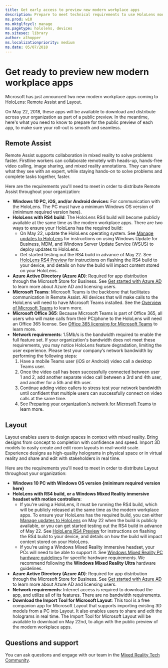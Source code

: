 ```yaml
---
title: Get early access to preview new modern workplace apps
description: Prepare to meet technical requirements to use HoloLens modern workplace apps during public preview
ms.prod: w10
ms.mktglfcycl: manage
ms.pagetype: hololens, devices
ms.sitesec: library
author: alhopper
ms.localizationpriority: medium
ms.date: 05/07/2018
---
```

# Get ready to preview new modern workplace apps

Microsoft has just announced two new modern workplace apps coming to HoloLens: Remote Assist and Layout.

On May 22, 2018, these apps will be available to download and distribute across your organization as part of a public preview. In the meantime, here's what you need to know to prepare for the public preview of each app, to make sure your roll-out is smooth and seamless.

## Remote Assist

Remote Assist supports collaboration in mixed reality to solve problems faster. Firstline workers can collaborate remotely with heads-up, hands-free video calling, image sharing, and mixed reality annotations. They can share what they see with an expert, while staying hands-on to solve problems and complete tasks together, faster.

Here are the requirements you'll need to meet in order to distribute Remote Assist throughout your organization:

* **Windows 10 PC, iOS, and/or Android devices**: For communication with the HoloLens. The PC must have a minimum Windows OS version of {minimum required version here}.
* **HoloLens with RS4 build**: The HoloLens RS4 build will become publicly available at the same time as the modern workplace apps. There are two ways to ensure your HoloLens has the required build:
  * On May 22, update the HoloLens operating system. See [Manage updates to HoloLens](https://docs.microsoft.com/en-us/HoloLens/hololens-updates) for instructions on using Windows Update for Business, MDM, and Windows Server Update Service (WSUS) to deploy updates to HoloLens.
  * Get started testing out the RS4 build in advance of May 22. See [HoloLens RS4 Preview](https://docs.microsoft.com/en-us/windows/mixed-reality/hololens-rs4-preview) for instructions on flashing the RS4 build to your device, and details on how the build will impact content stored on your HoloLens.
* **Azure Active Directory (Azure AD)**: Required for app distribution through the Microsoft Store for Business. See [Get started with Azure AD](https://docs.microsoft.com/en-us/azure/active-directory/get-started-azure-ad) to learn more about Azure AD and licensing users.
* **Microsoft Teams**: Microsoft Teams is the backbone that facilitates communication in Remote Assist. All devices that will make calls to the HoloLens will need to have Microsoft Teams installed. See the [Overview of Microsoft Teams](https://docs.microsoft.com/en-us/MicrosoftTeams/teams-overview) to learn more.
* **Microsoft Office 365**: Because Microsoft Teams is part of Office 365, all users who will make calls from their PC/phone to the HoloLens will need an Office 365 license. See [Office 365 licensing for Microsoft Teams](https://docs.microsoft.com/en-us/MicrosoftTeams/office-365-licensing) to learn more.
* **Network requirements**: 1.5Mb/s is the bandwidth required to enable the full feature set. If your organization's bandwidth does not meet these requirements, you may notice HoloLens feature degradation, limiting the user experience. Please test your company’s network bandwidth by performing the following steps:
   1. Have a mobile Teams user (iOS or Android) video call a desktop Teams user.
   2. Once the video call has been successfully connected between user 1 and 2, add another separate video call between a 3rd and 4th user, and another for a 5th and 6th user.
   3. Continue adding video callers to stress test your network bandwidth until confident that multiple users can successfully connect on video calls at the same time.
   4. See [Preparing your organization's network for Microsoft Teams](https://docs.microsoft.com/en-us/MicrosoftTeams/prepare-network) to learn more.

## Layout

Layout enables users to design spaces in context with mixed reality. Bring designs from concept to completion with confidence and speed. Import 3D models to easily create and edit room layouts in real-world scale. Experience designs as high-quality holograms in physical space or in virtual reality and share and edit with stakeholders in real time.

Here are the requirements you'll need to meet in order to distribute Layout throughout your organization:

* **Windows 10 PC with Windows OS version {minimum required version here}**
* **HoloLens with RS4 build, or a Windows Mixed Reality immersive headset with motion controllers**:
  * If you're using a HoloLens, it must be running the RS4 build, which will be publicly released at the same time as the modern workplace apps. To ensure your HoloLens has the required build, you can either [Manage updates to HoloLens](https://docs.microsoft.com/en-us/HoloLens/hololens-updates) on May 22 when the build is publicly available, or you can get started testing out the RS4 build in advance of May 22. See [HoloLens RS4 Preview](https://docs.microsoft.com/en-us/windows/mixed-reality/hololens-rs4-preview) for instructions on flashing the RS4 build to your device, and details on how the build will impact content stored on your HoloLens.
  * If you're using a Windows Mixed Reality immersive headset, your PCs will need to be able to support it. See [Windows Mixed Reality PC hardware guidelines](https://support.microsoft.com/en-us/help/4039260/windows-10-mixed-reality-pc-hardware-guidelines) for specific hardware requirements. We recommend following the **Windows Mixed Reality Ultra** hardware guidelines.
* **Azure Active Directory (Azure AD)**: Required for app distribution through the Microsoft Store for Business. See [Get started with Azure AD](https://docs.microsoft.com/en-us/azure/active-directory/get-started-azure-ad) to learn more about Azure AD and licensing users.
* **Network requirements**: Internet access is required to download the app, and utilize all of its features. There are no bandwidth requirements.
* **Download the Import Tool for Microsoft Layout**: This tool is a free companion app for Microsoft Layout that supports importing existing 3D models from a PC into Layout. It also enables users to share and edit the holograms in real time. The Import Tool for Microsoft Layout will be available to download on May 22nd, to align with the public preview of the modern workplace apps.

## Questions and support

You can ask questions and engage with our team in the [Mixed Reality Tech Community](https://techcommunity.microsoft.com/t5/Mixed-Reality/ct-p/MixedReality).
